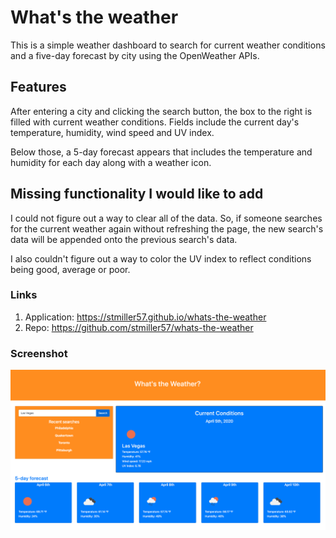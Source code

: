 # What's the weather

This is a simple weather dashboard to search for current weather conditions and a five-day forecast by city using the OpenWeather APIs.

## Features
After entering a city and clicking the search button, the box to the right is filled with current weather conditions. Fields include the current day's temperature, humidity, wind speed and UV index. 

Below those, a 5-day forecast appears that includes the temperature and humidity for each day along with a weather icon.

## Missing functionality I would like to add
I could not figure out a way to clear all of the data. So, if someone searches for the current weather again without refreshing the page, the new search's data will be appended onto the previous search's data.

I also couldn't figure out a way to color the UV index to reflect conditions being good, average or poor. 

### Links
1. Application: https://stmiller57.github.io/whats-the-weather
2. Repo: https://github.com/stmiller57/whats-the-weather


### Screenshot
![ScreenShot](https://raw.githubusercontent.com/stmiller57/whats-the-weather/master/assets/Weather%20dashboard.png)
